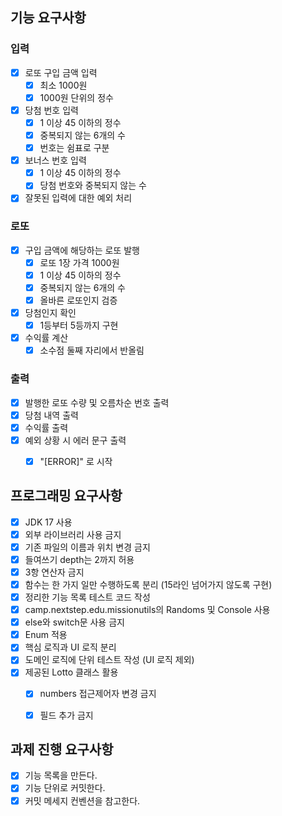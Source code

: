 ## 기능 요구사항
### 입력
- [X] 로또 구입 금액 입력
  - [X] 최소 1000원
  - [X] 1000원 단위의 정수
- [X] 당첨 번호 입력
  - [X] 1 이상 45 이하의 정수
  - [X] 중복되지 않는 6개의 수
  - [X] 번호는 쉼표로 구분
- [X] 보너스 번호 입력
  - [X] 1 이상 45 이하의 정수
  - [X] 당첨 번호와 중복되지 않는 수
- [X] 잘못된 입력에 대한 예외 처리

### 로또
- [X] 구입 금액에 해당하는 로또 발행
  - [X] 로또 1장 가격 1000원
  - [X] 1 이상 45 이하의 정수
  - [X] 중복되지 않는 6개의 수
  - [X] 올바른 로또인지 검증
- [X] 당첨인지 확인
  - [X] 1등부터 5등까지 구현
- [X] 수익률 계산
  - [X] 소수점 둘째 자리에서 반올림

### 출력
- [X] 발행한 로또 수량 및 오름차순 번호 출력
- [X] 당첨 내역 출력
- [X] 수익률 출력
- [X] 예외 상황 시 에러 문구 출력
  - [X] "[ERROR]" 로 시작 


## 프로그래밍 요구사항
- [X] JDK 17 사용
- [X] 외부 라이브러리 사용 금지
- [X] 기존 파일의 이름과 위치 변경 금지
- [X] 들여쓰기 depth는 2까지 허용
- [X] 3항 연산자 금지
- [X] 함수는 한 가지 일만 수행하도록 분리 (15라인 넘어가지 않도록 구현)
- [X] 정리한 기능 목록 테스트 코드 작성
- [X] camp.nextstep.edu.missionutils의 Randoms 및 Console 사용
- [X] else와 switch문 사용 금지
- [X] Enum 적용
- [X] 핵심 로직과 UI 로직 분리
- [X] 도메인 로직에 단위 테스트 작성 (UI 로직 제외)
- [X] 제공된 Lotto 클래스 활용
  - [X] numbers 접근제어자 변경 금지
  - [X] 필드 추가 금지


## 과제 진행 요구사항
- [X] 기능 목록을 만든다.
- [X] 기능 단위로 커밋한다.
- [X] 커밋 메세지 컨벤션을 참고한다.
